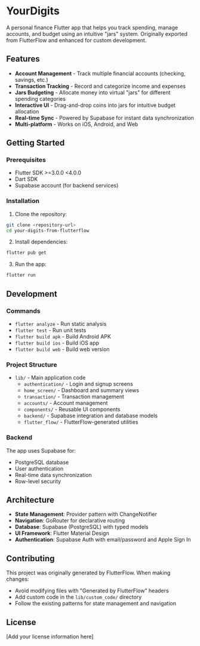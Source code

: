 # YourDigits

A personal finance Flutter app that helps you track spending, manage accounts, and budget using an intuitive "jars" system. Originally exported from FlutterFlow and enhanced for custom development.

## Features

- **Account Management** - Track multiple financial accounts (checking, savings, etc.)
- **Transaction Tracking** - Record and categorize income and expenses
- **Jars Budgeting** - Allocate money into virtual "jars" for different spending categories
- **Interactive UI** - Drag-and-drop coins into jars for intuitive budget allocation
- **Real-time Sync** - Powered by Supabase for instant data synchronization
- **Multi-platform** - Works on iOS, Android, and Web

## Getting Started

### Prerequisites
- Flutter SDK >=3.0.0 <4.0.0
- Dart SDK
- Supabase account (for backend services)

### Installation

1. Clone the repository:
```bash
git clone <repository-url>
cd your-digits-from-flutterflow
```

2. Install dependencies:
```bash
flutter pub get
```

3. Run the app:
```bash
flutter run
```

## Development

### Commands
- `flutter analyze` - Run static analysis
- `flutter test` - Run unit tests
- `flutter build apk` - Build Android APK
- `flutter build ios` - Build iOS app
- `flutter build web` - Build web version

### Project Structure
- `lib/` - Main application code
  - `authentication/` - Login and signup screens
  - `home_screen/` - Dashboard and summary views
  - `transaction/` - Transaction management
  - `accounts/` - Account management
  - `components/` - Reusable UI components
  - `backend/` - Supabase integration and database models
  - `flutter_flow/` - FlutterFlow-generated utilities

### Backend
The app uses Supabase for:
- PostgreSQL database
- User authentication
- Real-time data synchronization
- Row-level security

## Architecture

- **State Management**: Provider pattern with ChangeNotifier
- **Navigation**: GoRouter for declarative routing
- **Database**: Supabase (PostgreSQL) with typed models
- **UI Framework**: Flutter Material Design
- **Authentication**: Supabase Auth with email/password and Apple Sign In

## Contributing

This project was originally generated by FlutterFlow. When making changes:
- Avoid modifying files with "Generated by FlutterFlow" headers
- Add custom code in the `lib/custom_code/` directory
- Follow the existing patterns for state management and navigation

## License

[Add your license information here]


